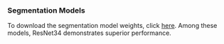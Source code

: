 ### Segmentation Models

To download the segmentation model weights, click [here](https://drive.google.com/drive/folders/1YBMl7lntvoMMPIEwm4STtV7SUJxZVQsU?usp=sharing). Among these models, ResNet34 demonstrates superior performance.
